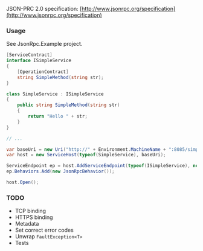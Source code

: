 JSON-PRC 2.0 specification: [http://www.jsonrpc.org/specification](http://www.jsonrpc.org/specification)

### Usage

See JsonRpc.Example project.

```csharp
[ServiceContract]
interface ISimpleService
{
    [OperationContract]
    string SimpleMethod(string str);
}

class SimpleService : ISimpleService
{
    public string SimpleMethod(string str)
    {
        return "Hello " + str;
    }
}

// ...

var baseUri = new Uri("http://" + Environment.MachineName + ":8085/simplesvc");
var host = new ServiceHost(typeof(SimpleService), baseUri);

ServiceEndpoint ep = host.AddServiceEndpoint(typeof(ISimpleService), new JsonRpcHttpBinding(), "json-rpc");
ep.Behaviors.Add(new JsonRpcBehavior());

host.Open();
```

### TODO
- TCP binding
- HTTPS binding
- Metadata
- Set correct error codes
- Unwrap `FaultException<T>`
- Tests
